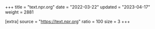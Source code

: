 +++
title = "text.npr.org"
date = "2022-03-22"
updated = "2023-04-17"
weight = 2881

[extra]
source = "https://text.npr.org"
ratio = 100
size = 3
+++
